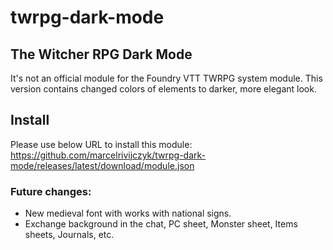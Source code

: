 # twrpg-dark-mode
## The Witcher RPG Dark Mode

It's not an official module for the Foundry VTT TWRPG system module.
This version contains changed colors of elements to darker, more elegant look.

## Install
Please use below URL to install this module:
https://github.com/marcelrivijczyk/twrpg-dark-mode/releases/latest/download/module.json

### Future changes:
- New medieval font with works with national signs.
- Exchange background in the chat, PC sheet, Monster sheet, Items sheets, Journals, etc.
